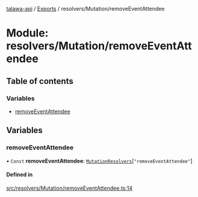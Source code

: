 [talawa-api](../README.md) / [Exports](../modules.md) / resolvers/Mutation/removeEventAttendee

# Module: resolvers/Mutation/removeEventAttendee

## Table of contents

### Variables

- [removeEventAttendee](resolvers_Mutation_removeEventAttendee.md#removeeventattendee)

## Variables

### removeEventAttendee

• `Const` **removeEventAttendee**: [`MutationResolvers`](types_generatedGraphQLTypes.md#mutationresolvers)[``"removeEventAttendee"``]

#### Defined in

[src/resolvers/Mutation/removeEventAttendee.ts:14](https://github.com/PalisadoesFoundation/talawa-api/blob/3a8a11a/src/resolvers/Mutation/removeEventAttendee.ts#L14)
